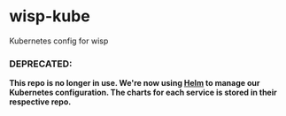 # wisp-kube
Kubernetes config for wisp

### DEPRECATED:
**This repo is no longer in use. We're now using [Helm](https://helm.sh/) to manage our Kubernetes configuration. The charts for each service is stored in their respective repo.**
